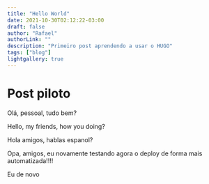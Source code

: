 ```yaml
---
title: "Hello World"
date: 2021-10-30T02:12:22-03:00
draft: false
author: "Rafael"
authorLink: ""
description: "Primeiro post aprendendo a usar o HUGO"
tags: ["blog"]
lightgallery: true
---
```


# Post piloto


Olá, pessoal, tudo bem?


Hello, my friends, how you doing?


Hola amigos, hablas espanol?


Opa, amigos, eu novamente testando agora o deploy de forma mais automatizada!!!!


Eu de novo
